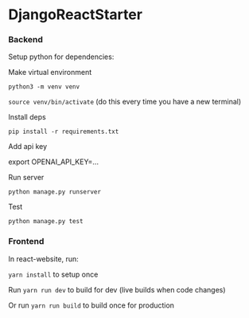 # DjangoReactStarter
### Backend

Setup python for dependencies:

Make virtual environment

`python3 -m venv venv`

`source venv/bin/activate` (do this every time you have a new terminal)

Install deps

`pip install -r requirements.txt`

Add api key

export OPENAI_API_KEY=...

Run server

`python manage.py runserver`

Test

`python manage.py test`

### Frontend

In react-website, run:

`yarn install` to setup once

Run `yarn run dev` to build for dev (live builds when code changes)

Or run `yarn run build` to build once for production
